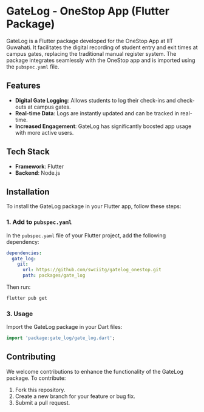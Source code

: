 # GateLog - OneStop App (Flutter Package)

GateLog is a Flutter package developed for the OneStop App at IIT Guwahati. It facilitates the digital recording of student entry and exit times at campus gates, replacing the traditional manual register system. The package integrates seamlessly with the OneStop app and is imported using the `pubspec.yaml` file.

## Features

- **Digital Gate Logging**: Allows students to log their check-ins and check-outs at campus gates.
- **Real-time Data**: Logs are instantly updated and can be tracked in real-time.
- **Increased Engagement**: GateLog has significantly boosted app usage with more active users.

## Tech Stack

- **Framework**: Flutter
- **Backend**: Node.js

## Installation

To install the GateLog package in your Flutter app, follow these steps:

### 1. Add to `pubspec.yaml`

In the `pubspec.yaml` file of your Flutter project, add the following dependency:

```yaml
dependencies:
  gate_log:
    git:
      url: https://github.com/swciitg/gatelog_onestop.git
      path: packages/gate_log
```
Then run:

```bash
flutter pub get
```

### 3. Usage

Import the GateLog package in your Dart files:

```dart
import 'package:gate_log/gate_log.dart';
```

## Contributing

We welcome contributions to enhance the functionality of the GateLog package. To contribute:

1. Fork this repository.
2. Create a new branch for your feature or bug fix.
3. Submit a pull request.
